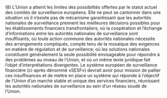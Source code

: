 (8) L’Union a atteint les limites des possibilités offertes par le statut actuel des comités de surveillance européens. Elle ne peut se cantonner dans une situation où il n’existe pas de mécanisme garantissant que les autorités nationales de surveillance prennent les meilleures décisions possibles pour les établissements financiers transfrontaliers; où la coopération et l’échange d’informations entre les autorités nationales de surveillance sont insuffisants; où toute action commune des autorités nationales nécessite des arrangements compliqués, compte tenu de la mosaïque des exigences en matière de régulation et de surveillance; où les solutions nationales constituent généralement la seule possibilité envisageable pour répondre à des problèmes au niveau de l’Union, et où un même texte juridique fait l’objet d’interprétations divergentes. Le système européen de surveillance financière (ci-après dénommé «SESF») devrait avoir pour mission de pallier ces insuffisances et de mettre en place un système qui réponde à l’objectif de l’Union d’un marché stable et unique des services financiers, réunissant les autorités nationales de surveillance au sein d’un réseau soudé de l’Union.